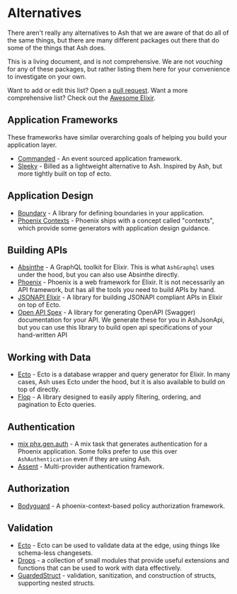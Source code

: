 <!--
SPDX-FileCopyrightText: 2020 Zach Daniel

SPDX-License-Identifier: MIT
-->

# Alternatives

There aren't really any alternatives to Ash that we are aware of that do all of the same things, but there are many different packages out there that do some of the things that Ash does.

This is a living document, and is not comprehensive. We are not *vouching* for any of these packages, but rather listing them here for your convenience to investigate on your own.

Want to add or edit this list? Open a [pull request](https://github.com/ash-project/ash/edit/main/documentation/topics/about_ash/alternatives.md). Want a more comprehensive list? Check out the [Awesome Elixir](https://github.com/h4cc/awesome-elixir).

## Application Frameworks

These frameworks have similar overarching goals of helping you build your application layer.

- [Commanded](https://hexdocs.pm/commanded) - An event sourced application framework.
- [Sleeky](https://hexdocs.pm/sleeky) - Billed as a lightweight alternative to Ash. Inspired by Ash, but more tightly built on top of ecto.

## Application Design

- [Boundary](https://hexdocs.pm/boundary) - A library for defining boundaries in your application.
- [Phoenix Contexts](https://hexdocs.pm/phoenix/contexts.html) - Phoenix ships with a concept called "contexts", which provide some generators with application design guidance.

## Building APIs

- [Absinthe](https://hexdocs.pm/absinthe) - A GraphQL toolkit for Elixir. This is what `AshGraphql` uses under the hood, but you can also use Absinthe directly.
- [Phoenix](https://hexdocs.pm/phoenix) - Phoenix is a web framework for Elixir. It is not necessarily an API framework, but has all the tools you need to build APIs by hand.
- [JSONAPI Elixir](https://hexdocs.pm/jsonapi) - A library for building JSONAPI compliant APIs in Elixir on top of Ecto.
- [Open API Spex](https://github.com/open-api-spex) - A library for generating OpenAPI (Swagger) documentation for your API. We generate these for you in AshJsonApi, but you can use this library to build open api specifications of your hand-written API

## Working with Data

- [Ecto](https://hexdocs.pm/ecto) - Ecto is a database wrapper and query generator for Elixir. In many cases, Ash uses Ecto under the hood, but it is also available to build on top of directly.
- [Flop](https://hexdocs.pm/flop) - A library designed to easily apply filtering, ordering, and pagination to Ecto queries.

## Authentication

- [mix phx.gen.auth](https://hexdocs.pm/phoenix/Mix.Tasks.Phx.Gen.Auth.html) - A mix task that generates authentication for a Phoenix application. Some folks prefer to use this over `AshAuthentication` even if they are using Ash.
- [Assent](https://hexdocs.pm/assent) - Multi-provider authentication framework.

## Authorization

- [Bodyguard](https://hexdocs.pm/bodyguard) - A phoenix-context-based policy authorization framework.

## Validation

- [Ecto](https://hexdocs.pm/ecto) - Ecto can be used to validate data at the edge, using things like schema-less changesets.
- [Drops](https://hexdocs.pm/drops) - a collection of small modules that provide useful extensions and functions that can be used to work with data effectively.
- [GuardedStruct](https://github.com/mishka-group/guarded_struct) - validation, sanitization, and construction of structs, supporting nested structs.
